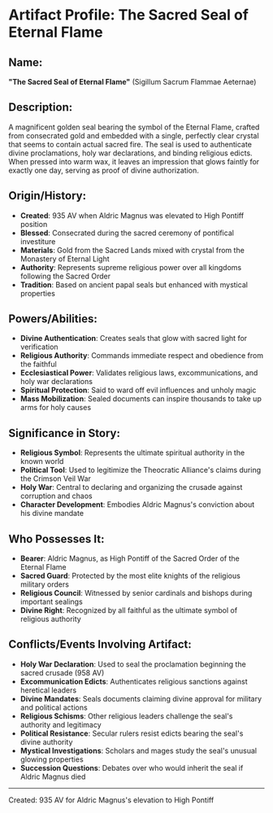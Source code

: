 # Artifact Profile: The Sacred Seal of Eternal Flame

## Name:
**"The Sacred Seal of Eternal Flame"** (Sigillum Sacrum Flammae Aeternae)

## Description:
A magnificent golden seal bearing the symbol of the Eternal Flame, crafted from consecrated gold and embedded with a single, perfectly clear crystal that seems to contain actual sacred fire. The seal is used to authenticate divine proclamations, holy war declarations, and binding religious edicts. When pressed into warm wax, it leaves an impression that glows faintly for exactly one day, serving as proof of divine authorization.

## Origin/History:
- **Created**: 935 AV when Aldric Magnus was elevated to High Pontiff position
- **Blessed**: Consecrated during the sacred ceremony of pontifical investiture
- **Materials**: Gold from the Sacred Lands mixed with crystal from the Monastery of Eternal Light
- **Authority**: Represents supreme religious power over all kingdoms following the Sacred Order
- **Tradition**: Based on ancient papal seals but enhanced with mystical properties

## Powers/Abilities:
- **Divine Authentication**: Creates seals that glow with sacred light for verification
- **Religious Authority**: Commands immediate respect and obedience from the faithful
- **Ecclesiastical Power**: Validates religious laws, excommunications, and holy war declarations
- **Spiritual Protection**: Said to ward off evil influences and unholy magic
- **Mass Mobilization**: Sealed documents can inspire thousands to take up arms for holy causes

## Significance in Story:
- **Religious Symbol**: Represents the ultimate spiritual authority in the known world
- **Political Tool**: Used to legitimize the Theocratic Alliance's claims during the Crimson Veil War
- **Holy War**: Central to declaring and organizing the crusade against corruption and chaos
- **Character Development**: Embodies Aldric Magnus's conviction about his divine mandate

## Who Possesses It:
- **Bearer**: Aldric Magnus, as High Pontiff of the Sacred Order of the Eternal Flame
- **Sacred Guard**: Protected by the most elite knights of the religious military orders
- **Religious Council**: Witnessed by senior cardinals and bishops during important sealings
- **Divine Right**: Recognized by all faithful as the ultimate symbol of religious authority

## Conflicts/Events Involving Artifact:
- **Holy War Declaration**: Used to seal the proclamation beginning the sacred crusade (958 AV)
- **Excommunication Edicts**: Authenticates religious sanctions against heretical leaders
- **Divine Mandates**: Seals documents claiming divine approval for military and political actions
- **Religious Schisms**: Other religious leaders challenge the seal's authority and legitimacy
- **Political Resistance**: Secular rulers resist edicts bearing the seal's divine authority
- **Mystical Investigations**: Scholars and mages study the seal's unusual glowing properties
- **Succession Questions**: Debates over who would inherit the seal if Aldric Magnus died

---
Created: 935 AV for Aldric Magnus's elevation to High Pontiff
